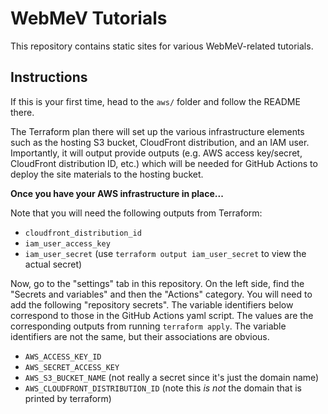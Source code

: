 # WebMeV Tutorials

This repository contains static sites for various WebMeV-related tutorials. 

## Instructions

If this is your first time, head to the `aws/` folder and follow the README there. 

The Terraform plan there will set up the various infrastructure elements such as the hosting S3 bucket, CloudFront distribution, and an IAM user. Importantly, it will output provide outputs (e.g. AWS access key/secret, CloudFront distribution ID, etc.) which will be needed for GitHub Actions to deploy the site materials to the hosting bucket.

**Once you have your AWS infrastructure in place...**

Note that you will need the following outputs from Terraform:

- `cloudfront_distribution_id`
- `iam_user_access_key`
- `iam_user_secret` (use `terraform output iam_user_secret` to view the actual secret)

Now, go to the "settings" tab in this repository. On the left side, find the "Secrets and variables" and then the "Actions" category. You will need to add the following "repository secrets". The variable identifiers below correspond to those in the GitHub Actions yaml script. The values are the corresponding outputs from running `terraform apply`. The variable identifiers are not the same, but their associations are obvious.

- `AWS_ACCESS_KEY_ID`
- `AWS_SECRET_ACCESS_KEY`
- `AWS_S3_BUCKET_NAME` (not really a secret since it's just the domain name)
- `AWS_CLOUDFRONT_DISTRIBUTION_ID` (note this *is not* the domain that is printed by terraform)